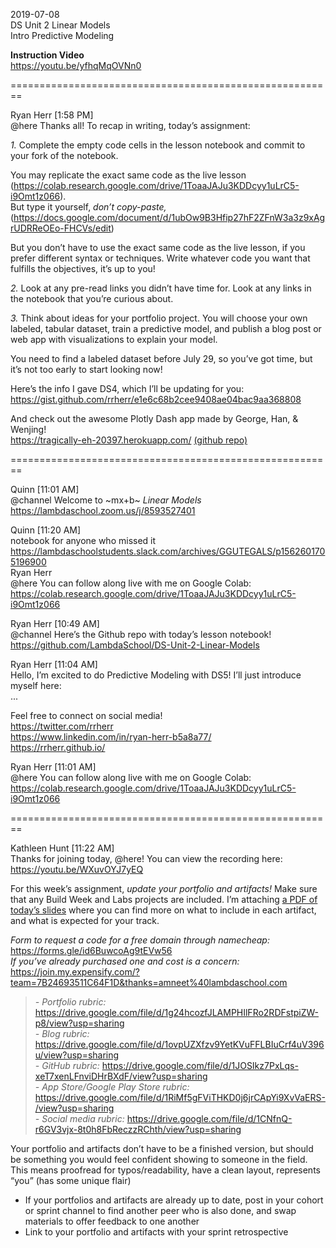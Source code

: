 2019-07-08  
DS Unit 2 Linear Models  
Intro Predictive Modeling  

**Instruction Video**  
https://youtu.be/yfhqMqOVNn0  

========================================================

Ryan Herr [1:58 PM]  
@here Thanks all! To recap in writing, today’s assignment:  

*1.* Complete the empty code cells in the lesson notebook and commit to your fork of the notebook.  

You may replicate the exact same code as the live lesson  
(https://colab.research.google.com/drive/1ToaaJAJu3KDDcyy1uLrC5-i9Omt1z066).  
But type it yourself, *don’t copy-paste,*   
(https://docs.google.com/document/d/1ubOw9B3Hfip27hF2ZFnW3a3z9xAgrUDRReOEo-FHCVs/edit)  

But you don’t have to use the exact same code as the live lesson, if you prefer different syntax or techniques. Write whatever code you want that fulfills the objectives, it’s up to you!

*2.* Look at any pre-read links you didn’t have time for. Look at any links in the notebook that you’re curious about.

*3.* Think about ideas for your portfolio project. You will choose your own labeled, tabular dataset, train a predictive model, and publish a blog post or web app with visualizations to explain your model.

You need to find a labeled dataset before July 29, so you’ve got time, but it’s not too early to start looking now!

Here’s the info I gave DS4, which I’ll be updating for you:   
https://gist.github.com/rrherr/e1e6c68b2cee9408ae04bac9aa368808

And check out the awesome Plotly Dash app made by George, Han, & Wenjing!   
https://tragically-eh-20397.herokuapp.com/ [(github repo)](https://github.com/Nov05/CHSI-Dash)  

========================================================

Quinn [11:01 AM]  
@channel Welcome to ~mx+b~ *Linear Models*   
https://lambdaschool.zoom.us/j/8593527401   

Quinn [11:20 AM]  
notebook for anyone who missed it https://lambdaschoolstudents.slack.com/archives/GGUTEGALS/p1562601705196900  
Ryan Herr  
@here You can follow along live with me on Google Colab: https://colab.research.google.com/drive/1ToaaJAJu3KDDcyy1uLrC5-i9Omt1z066  

Ryan Herr [10:49 AM]  
@channel Here’s the Github repo with today’s lesson notebook! https://github.com/LambdaSchool/DS-Unit-2-Linear-Models  

Ryan Herr [11:04 AM]  
Hello, I’m excited to do Predictive Modeling with DS5! I’ll just introduce myself here:  
...  

Feel free to connect on social media!  
https://twitter.com/rrherr  
https://www.linkedin.com/in/ryan-herr-b5a8a77/  
https://rrherr.github.io/  

Ryan Herr [11:01 AM]  
@here You can follow along live with me on Google Colab:   
https://colab.research.google.com/drive/1ToaaJAJu3KDDcyy1uLrC5-i9Omt1z066   

========================================================   

Kathleen Hunt [11:22 AM]  
Thanks for joining today, @here! You can view the recording here:   
https://youtu.be/WXuvOYJ7yEQ   

For this week’s assignment, *update your portfolio and artifacts!* Make sure that any Build Week and Labs projects are included. I’m attaching [a PDF of today’s slides](https://github.com/Nov05/Lambda-School-Data-Science/blob/master/attachments/2019-07-08_Portfolio%20and%20Artifacts.pdf) where you can find more on what to include in each artifact, and what is expected for your track.

*Form to request a code for a free domain through namecheap:*   
https://forms.gle/id6BuwcoAg9tEVw56  
*If you’ve already purchased one and cost is a concern:*   
https://join.my.expensify.com/?team=7B24693511C64F1D&thanks=amneet%40lambdaschool.com  

>*- Portfolio rubric:* https://drive.google.com/file/d/1g24hcozfJLAMPHIlFRo2RDFstpiZW-p8/view?usp=sharing  
>*- Blog rubric:* https://drive.google.com/file/d/1ovpUZXfzv9YetKVuFFLBIuCrf4uV396u/view?usp=sharing  
>*- GitHub rubric:* https://drive.google.com/file/d/1JOSIkz7PxLqs-xeT7xenLFnviDHrBXdF/view?usp=sharing  
>*- App Store/Google Play Store rubric:* https://drive.google.com/file/d/1RiMf5gFViTHKD0j6jrCApYi9XvVaERS-/view?usp=sharing  
>*- Social media rubric:* https://drive.google.com/file/d/1CNfnQ-r6GV3vjx-8t0h8FbReczzRChth/view?usp=sharing  

Your portfolio and artifacts don’t have to be a finished version, but should be something you would feel confident showing to someone in the field. This means proofread for typos/readability, have a clean layout, represents “you” (has some unique flair)

- If your portfolios and artifacts are already up to date, post in your cohort or sprint channel to find another peer who is also done, and swap materials to offer feedback to one another
- Link to your portfolio and artifacts with your sprint retrospective
